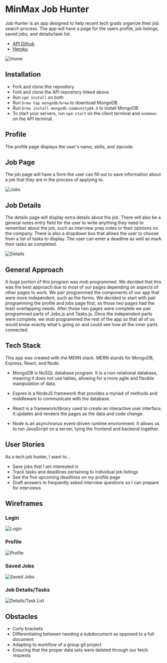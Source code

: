 # MinMax Job Hunter
Job Hunter is an app designed to help recent tech grads organize their job search process. The app will have a page for the users profile, job listings, saved jobs, and details/task list. 

- [API Github](https://github.com/devinrbopp/job-hunting-journal-api)
- [Heroku](https://minmax-job-hunter.herokuapp.com/)

![Home](Wireframe/homeScreen.png)

## Installation
- Fork and clone this repository
- Fork and clone the API repository linked above
- Run `npm install` on both
- Run `brew tap mongodb/brew` to download MongoDB
- Run `brew install mongodb-community@4.4` to install MongoDB
- To start your servers, run `npm start` on the client terminal and `nodemon` on the API terminal.


## Profile
The profile page displays the user's name, skills, and zipcode. 


## Job Page
The job page will have a form the user can fill out to save information about a job that they are in the process of applying to. 

![Jobs](Wireframe/jobs.png)

## Job Details
The details page will display extra details about the job. There will also be a general notes entry field for the user to write anything they need to remember about the job, such as interview prep notes or their opinions on the company. There is also a dropdown box that allows the user to choose from a list of tasks to display. The user can enter a deadline as well as mark their tasks as completed. 

![Details](Wireframe/tasks.png)

## General Approach
A huge portion of this program was mob programmed. We decided that this was the best approach due to most of our pages depending on aspects of other pages to work. We pair programmed the components of our app that were more independent, such as the forms. We decided to start with pair programming the profile and jobs page first, as those two pages had the least overlapping needs. After those two pages were complete we pair programmed parts of Jobs.js and Tasks.js. Once the independent parts were complete, we mob programmed the rest of the app so that all of us would know exactly what's going on and could see how all the inner parts connected.

## Tech Stack
This app was created with the MERN stack. MERN stands for MongoDB, Express, React, and Node. 

- MongoDB is NoSQL database program. It is a non-relational database, meaning it does not use tables, allowing for a more agile and flexible manipulation of data. 

- Expres is a NodeJS framework that provides a myriad of methods and middleware to communicate with the database. 

- React is a framework/library used to create an interactive user interface. It updates and renders the pages as the data and code change. 

- Node is an asynchronus event-driven runtime environment. It allows us to run JavaScript on a server, tying the frontend and backend together. 

## User Stories
As a tech job hunter, I want to…
- Save jobs that I am interested in
- Track tasks and deadlines pertaining to individual job listings
- See the five upcoming deadlines on my profile page
- Draft answers to frequently asked interview questions so I can prepare for interviews

## Wireframes
### Login
![Login](Wireframe/image.png)
### Profile
![Profile](Wireframe/image1.png)
### Saved Jobs
![Saved Jobs](Wireframe/image3.png)
### Job Details/Tasks
![Details/Task List](Wireframe/image4.png)

## Obstacles
- Curly brackets
- Differentiating between needing a subdocument as opposed to a full document
- Adapting to workflow of a group git project
- Ensuring that the proper data sets were deleted through our fetch requests